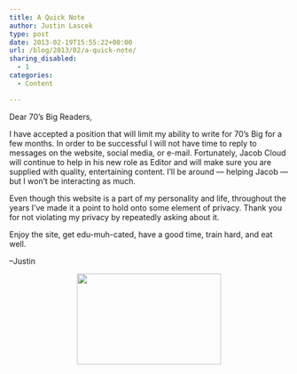 ```yaml
---
title: A Quick Note
author: Justin Lascek
type: post
date: 2013-02-19T15:55:22+00:00
url: /blog/2013/02/a-quick-note/
sharing_disabled:
  - 1
categories:
  - Content

---
```

Dear 70&#8217;s Big Readers,

I have accepted a position that will limit my ability to write for 70&#8217;s Big for a few months. In order to be successful I will not have time to reply to messages on the website, social media, or e-mail. Fortunately, Jacob Cloud will continue to help in his new role as Editor and will make sure you are supplied with quality, entertaining content. I&#8217;ll be around &#8212; helping Jacob &#8212; but I won&#8217;t be interacting as much.

Even though this website is a part of my personality and life, throughout the years I&#8217;ve made it a point to hold onto some element of privacy. Thank you for not violating my privacy by repeatedly asking about it.

Enjoy the site, get edu-muh-cated, have a good time, train hard, and eat well.

&#8211;Justin

<p style="text-align: center">
  <a href="/blog/2010/06/more-info-from-the-weekend/justin-ben/" rel="attachment wp-att-1982"><img data-attachment-id="1982" data-permalink="/blog/2010/06/more-info-from-the-weekend/justin-ben/" data-orig-file="/2010/06/justin-ben.jpg" data-orig-size="713,450" data-comments-opened="1" data-image-meta="{&quot;aperture&quot;:&quot;4.8&quot;,&quot;credit&quot;:&quot;&quot;,&quot;camera&quot;:&quot;NIKON D60&quot;,&quot;caption&quot;:&quot;&quot;,&quot;created_timestamp&quot;:&quot;1276477388&quot;,&quot;copyright&quot;:&quot;&quot;,&quot;focal_length&quot;:&quot;29&quot;,&quot;iso&quot;:&quot;1600&quot;,&quot;shutter_speed&quot;:&quot;0.066666666666667&quot;,&quot;title&quot;:&quot;&quot;}" data-image-title="justin-ben" data-image-description="" data-medium-file="/2010/06/justin-ben-400x252.jpg" data-large-file="/2010/06/justin-ben.jpg" class="aligncenter  wp-image-1982" src="/2010/06/justin-ben-400x252.jpg" alt="" width="260" height="164" srcset="/2010/06/justin-ben-400x252.jpg 400w, /2010/06/justin-ben.jpg 713w" sizes="(max-width: 260px) 100vw, 260px" /></a>
</p>

&nbsp;

&nbsp;
